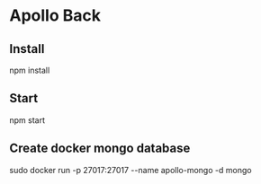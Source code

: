 # Apollo Back

## Install

npm install

## Start

npm start

## Create docker mongo database

sudo docker run -p 27017:27017 --name apollo-mongo -d mongo